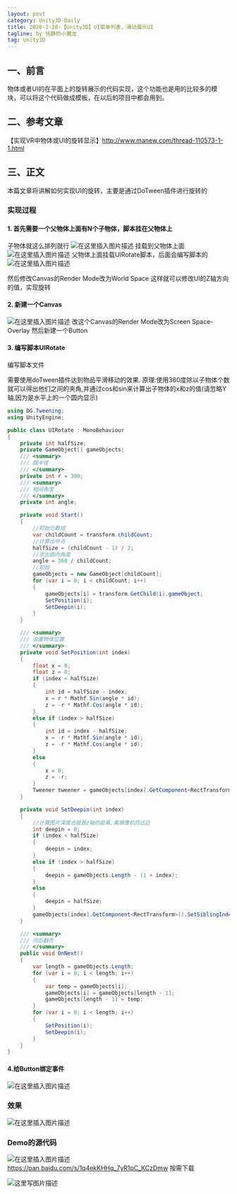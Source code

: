 ```yaml
---
layout: post
category: Unity3D-Daily
title: 2020-2-28-【Unity3D】UI菜单列表，滑动展示UI
tagline: by 恬静的小魔龙
tag: Unity3D
---
```


## 一、前言
物体或者UI的在平面上的旋转展示的代码实现，这个功能也是用的比较多的模块，可以将这个代码做成模板，在以后的项目中都会用到。

## 二、参考文章
【实现VR中物体或UI的旋转显示】http://www.manew.com/thread-110573-1-1.html


## 三、正文
本篇文章将讲解如何实现UI的旋转，主要是通过DoTween插件进行旋转的

### 实现过程
#### 1. 首先需要一个父物体上面有N个子物体，脚本挂在父物体上
子物体就这么排列就行
![在这里插入图片描述](https://img-blog.csdnimg.cn/20190107093028380.png?x-oss-process=image/watermark,type_ZmFuZ3poZW5naGVpdGk,shadow_10,text_aHR0cHM6Ly9ibG9nLmNzZG4ubmV0L3E3NjQ0MjQ1Njc=,size_16,color_FFFFFF,t_70)
挂载到父物体上面
![在这里插入图片描述](https://img-blog.csdnimg.cn/20190107091951468.png?x-oss-process=image/watermark,type_ZmFuZ3poZW5naGVpdGk,shadow_10,text_aHR0cHM6Ly9ibG9nLmNzZG4ubmV0L3E3NjQ0MjQ1Njc=,size_16,color_FFFFFF,t_70)
父物体上面挂载UIRotate脚本，后面会编写脚本的
![在这里插入图片描述](https://img-blog.csdnimg.cn/20190107092010329.png?x-oss-process=image/watermark,type_ZmFuZ3poZW5naGVpdGk,shadow_10,text_aHR0cHM6Ly9ibG9nLmNzZG4ubmV0L3E3NjQ0MjQ1Njc=,size_16,color_FFFFFF,t_70)

然后修改Canvas的Render Mode改为World Space
这样就可以修改UI的Z轴方向的值，实现旋转

#### 2. 新建一个Canvas
![在这里插入图片描述](https://img-blog.csdnimg.cn/20190107092336306.png)
改这个Canvas的Render Mode改为Screen Space-Overlay
然后新建一个Button

#### 3. 编写脚本UIRotate
编写脚本文件

需要使用doTween插件达到物品平滑移动的效果.
原理:使用360度除以子物体个数就可以得出他们之间的夹角,并通过cos和sin来计算出子物体的x和z的值(请忽略Y轴,因为是水平上的一个圆内显示)

```csharp
using DG.Tweening;
using UnityEngine;

public class UIRotate : MonoBehaviour
{
    private int halfSize;
    private GameObject[] gameObjects;
    /// <summary>
    /// 圆半径
    /// </summary>
    private int r = 300;
    /// <summary>
    /// 相间角度
    /// </summary>
    private int angle;

    private void Start()
    {
        //初始化数组
        var childCount = transform.childCount;
        //计算出中点
        halfSize = (childCount - 1) / 2;
        //求出圆内角度
        angle = 360 / childCount;
        //初始
        gameObjects = new GameObject[childCount];
        for (var i = 0; i < childCount; i++)
        {
            gameObjects[i] = transform.GetChild(i).gameObject;
            SetPosition(i);
            SetDeepin(i);
        }
    }    

    /// <summary>
    /// 设置物体位置
    /// </summary>
    private void SetPosition(int index)
    {
        float x = 0;
        float z = 0;
        if (index < halfSize)
        {
            int id = halfSize - index;
            x = r * Mathf.Sin(angle * id);
            z = -r * Mathf.Cos(angle * id);
        }
        else if (index > halfSize)
        {
            int id = index - halfSize;
            x = -r * Mathf.Sin(angle * id);
            z = -r * Mathf.Cos(angle * id);
        }
        else
        {
            x = 0;
            z = -r;
        }
        Tweener tweener = gameObjects[index].GetComponent<RectTransform>().DOLocalMove(new Vector3(x, 0, z), 1);
    }

    private void SetDeepin(int index)
    {
        //计算图片深度也就是z轴的距离,离摄像机的远近
        int deepin = 0;
        if (index < halfSize)
        {
            deepin = index;
        }
        else if (index > halfSize)
        {
            deepin = gameObjects.Length - (1 + index);
        }
        else
        {
            deepin = halfSize;
        }
        gameObjects[index].GetComponent<RectTransform>().SetSiblingIndex(deepin);
    }

    /// <summary>
    /// 向后翻页
    /// </summary>
    public void OnNext()
    {
        var length = gameObjects.Length;
        for (var i = 0; i < length; i++)
        {
            var temp = gameObjects[i];
            gameObjects[i] = gameObjects[length - 1];
            gameObjects[length - 1] = temp;
        }
        for (var i = 0; i < length; i++)
        {
            SetPosition(i);
            SetDeepin(i);
        }
    }
}

```
#### 4.给Button绑定事件
![在这里插入图片描述](https://img-blog.csdnimg.cn/2019010709274738.png?x-oss-process=image/watermark,type_ZmFuZ3poZW5naGVpdGk,shadow_10,text_aHR0cHM6Ly9ibG9nLmNzZG4ubmV0L3E3NjQ0MjQ1Njc=,size_16,color_FFFFFF,t_70)



### 效果
![在这里插入图片描述](https://img-blog.csdnimg.cn/20190107092941512.gif)

### Demo的源代码
![在这里插入图片描述](https://img-blog.csdnimg.cn/20190107093441246.png)
https://pan.baidu.com/s/1q4ekKHHq_7yR1pC_KCzDmw
按需下载


![这里写图片描述](https://imgconvert.csdnimg.cn/aHR0cHM6Ly9tbWJpei5xcGljLmNuL21tYml6X2dpZi8xaFJlSGFxYWZhZXJPZDQ2M3BydGYxQWJibXFBMXhKSzUwUmN0MEZ4ZWFLSjJ6djBxc1lPUGF5RzZnMllLbnpMUTVnbUkxbnQ5UFVQaWI2cUtPQjVnOFEvNjQw?x-oss-process=image/format,png)

